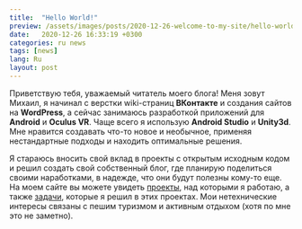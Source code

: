 ```yaml
---
title:  "Hello World!"
preview: /assets/images/posts/2020-12-26-welcome-to-my-site/hello-world.gif
date:   2020-12-26 16:33:19 +0300
categories: ru news
tags: [news]
lang: Ru
layout: post
---
```


Приветствую тебя, уважаемый читатель моего блога! Меня зовут Михаил, я начинал с верстки wiki-страниц **ВКонтакте** и создания сайтов на **WordPress**, а сейчас занимаюсь разработкой приложений для **Android** и **Oculus VR**. Чаще всего я использую **Android Studio** и **Unity3d**. Мне нравится создавать что-то новое и необычное, применяя нестандартные подходы и находить оптимальные решения. 

Я стараюсь вносить свой вклад в проекты с открытым исходным кодом и решил создать свой собственный блог, где планирую поделиться своими наработками, в надежде, что они будут полезны кому-то еще. На моем сайте вы можете увидеть [проекты]({{site.url}}/ru/projects), над которыми я работаю, а также [задачи]({{site.url}}/ru/cases), которые я решил в этих проектах.
Мои нетехнические интересы связаны с пешим туризмом и активным отдыхом (хотя по мне это не заметно).
